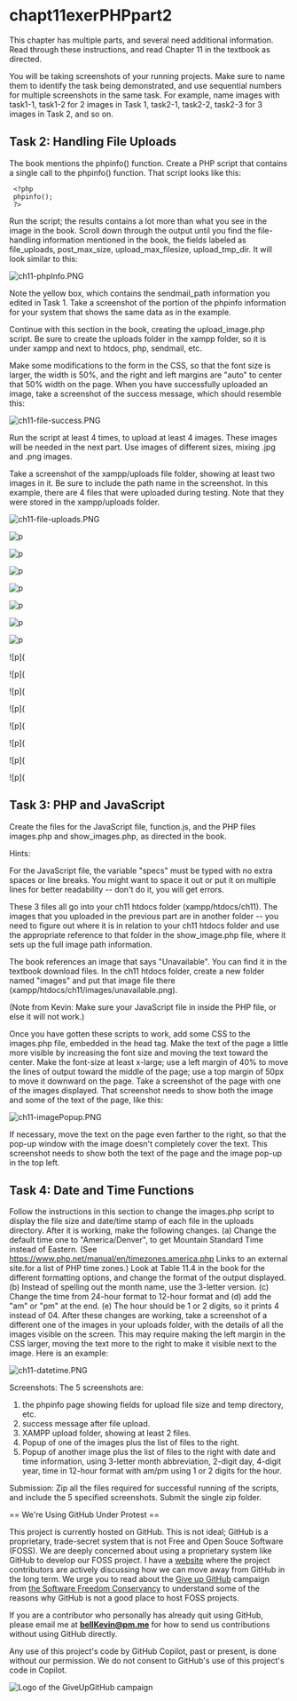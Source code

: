 # chapt11exerPHPpart2

This chapter has multiple parts, and several need additional information. Read through these instructions, and read Chapter 11 in the textbook as directed.

You will be taking screenshots of your running projects. Make sure to name them to identify the task being demonstrated, and use sequential numbers for multiple screenshots in the same task. For example, name images with task1-1, task1-2 for 2 images in Task 1, task2-1, task2-2, task2-3 for 3 images in Task 2, and so on.

 

## Task 2: Handling File Uploads

The book mentions the phpinfo() function. Create a PHP script that contains a single call to the phpinfo() function. That script looks like this:

     <?php
     phpinfo();
     ?>

Run the script; the results contains a lot more than what you see in the image in the book. Scroll down through the output until you find the file-handling information mentioned in the book, the fields labeled as file_uploads, post_max_size, upload_max_filesize, upload_tmp_dir. It will look similar to this:

![ch11-phpInfo.PNG](https://github.com/bell-kevin/chapt11exerPHPpart2/blob/main/pictures/ch11-phpInfo.PNG)

Note the yellow box, which contains the sendmail_path information you edited in Task 1. Take a screenshot of the portion of the phpinfo information for your system that shows the same data as in the example.

Continue with this section in the book, creating the upload_image.php script. Be sure to create the uploads folder in the xampp folder, so it is under xampp and next to htdocs, php, sendmail, etc.

Make some modifications to the form in the CSS, so that the font size is larger, the width is 50%, and the right and left margins are "auto" to center that 50% width on the page. When you have successfully uploaded an image, take a screenshot of the success message, which should resemble this:

![ch11-file-success.PNG](https://github.com/bell-kevin/chapt11exerPHPpart2/blob/main/pictures/ch11-file-success.PNG)

Run the script at least 4 times, to upload at least 4 images. These images will be needed in the next part. Use images of different sizes, mixing .jpg and .png images.

Take a screenshot of the xampp/uploads file folder, showing at least two images in it. Be sure to include the path name in the screenshot. In this example, there are 4 files that were uploaded during testing. Note that they were stored in the xampp/uploads folder.

![ch11-file-uploads.PNG](https://github.com/bell-kevin/chapt11exerPHPpart2/blob/main/pictures/ch11-file-uploads.PNG)

![p](https://github.com/bell-kevin/chapt11exerPHPpart2/blob/main/chap11exerPart2/pictures/task2-1phpInfo.PNG)

![p](https://github.com/bell-kevin/chapt11exerPHPpart2/blob/main/chap11exerPart2/pictures/task2-4picPreUpload.PNG)

![p](https://github.com/bell-kevin/chapt11exerPHPpart2/blob/main/chap11exerPart2/pictures/task2-2picUploadSuccess.PNG)

![p](https://github.com/bell-kevin/chapt11exerPHPpart2/blob/main/chap11exerPart2/pictures/task2-5errorPicTooBig.PNG)

![p](https://github.com/bell-kevin/chapt11exerPHPpart2/blob/main/chap11exerPart2/pictures/task2-6errorWrongFileType.PNG)

![p](https://github.com/bell-kevin/chapt11exerPHPpart2/blob/main/chap11exerPart2/pictures/task2-7uploadProof.PNG)

![p](https://github.com/bell-kevin/chapt11exerPHPpart2/blob/main/chap11exerPart2/pictures/2.10.PNG)

![p](

![p](

![p](

![p](

![p](

![p](

![p](

![p](

## Task 3: PHP and JavaScript

Create the files for the JavaScript file, function.js, and the PHP files images.php and show_images.php, as directed in the book.

Hints:

For the JavaScript file, the variable "specs" must be typed with no extra spaces or line breaks. You might want to space it out or put it on multiple lines for better readability -- don't do it, you will get errors.

These 3 files all go into your ch11 htdocs folder (xampp/htdocs/ch11). The images that you uploaded in the previous part are in another folder -- you need to figure out where it is in relation to your ch11 htdocs folder and use the appropriate reference to that folder in the show_image.php file, where it sets up the full image path information.

The book references an image that says "Unavailable". You can find it in the textbook download files. In the ch11 htdocs folder, create a new folder named "images" and put that image file there (xampp/htdocs/ch11/images/unavailable.png).

(Note from Kevin: Make sure your JavaScript file in inside the PHP file, or else it will not work.)

Once you have gotten these scripts to work, add some CSS to the images.php file, embedded in the head tag. Make the text of the page a little more visible by increasing the font size and moving the text toward the center. Make the font-size at least x-large; use a left margin of 40% to move the lines of output toward the middle of the page; use a top margin of 50px to move it downward on the page. Take a screenshot of the page with one of the images displayed. That screenshot needs to show both the image and some of the text of the page, like this:

![ch11-imagePopup.PNG](https://github.com/bell-kevin/chapt11exerPHPpart2/blob/main/pictures/ch11-imagePopup.PNG)

If necessary, move the text on the page even farther to the right, so that the pop-up window with the image doesn't completely cover the text. This screenshot needs to show both the text of the page and the image pop-up in the top left.

## Task 4: Date and Time Functions

Follow the instructions in this section to change the images.php script to display the file size and date/time stamp of each file in the uploads directory. After it is working, make the following changes. (a) Change the default time one to "America/Denver", to get Mountain Standard Time instead of Eastern. (See https://www.php.net/manual/en/timezones.america.php Links to an external site.for a list of PHP time zones.) Look at Table 11.4 in the book for the different formatting options, and change the format of the output displayed. (b) Instead of spelling out the month name, use the 3-letter version. (c) Change the time from 24-hour format to 12-hour format and (d) add the "am" or "pm" at the end. (e) The hour should be 1 or 2 digits, so it prints 4 instead of 04. After these changes are working, take a screenshot of a different one of the images in your uploads folder, with the details of all the images visible on the screen. This may require making the left margin in the CSS larger, moving the text more to the right to make it visible next to the image. Here is an example:

![ch11-datetime.PNG](https://github.com/bell-kevin/chapt11exerPHPpart2/blob/main/pictures/ch11-datetime.PNG)

 

Screenshots: The 5 screenshots are:

1. the phpinfo page showing fields for upload file size and temp directory, etc.
2. success message after file upload.
3. XAMPP upload folder, showing at least 2 files.
4. Popup of one of the images plus the list of files to the right.
5. Popup of another image plus the list of files to the right with date and time information, using 3-letter month abbreviation, 2-digit day, 4-digit year, time in 12-hour format with am/pm using 1 or 2 digits for the hour.
 

Submission: Zip all the files required for successful running of the scripts, and include the 5 specified screenshots. Submit the single zip folder.

== We're Using GitHub Under Protest ==

This project is currently hosted on GitHub.  This is not ideal; GitHub is a
proprietary, trade-secret system that is not Free and Open Souce Software
(FOSS).  We are deeply concerned about using a proprietary system like GitHub
to develop our FOSS project. I have a [website](https://bellKevin.me) where the
project contributors are actively discussing how we can move away from GitHub
in the long term.  We urge you to read about the [Give up GitHub](https://GiveUpGitHub.org) campaign 
from [the Software Freedom Conservancy](https://sfconservancy.org) to understand some of the reasons why GitHub is not 
a good place to host FOSS projects.

If you are a contributor who personally has already quit using GitHub, please
email me at **bellKevin@pm.me** for how to send us contributions without
using GitHub directly.

Any use of this project's code by GitHub Copilot, past or present, is done
without our permission.  We do not consent to GitHub's use of this project's
code in Copilot.

![Logo of the GiveUpGitHub campaign](https://sfconservancy.org/img/GiveUpGitHub.png)
